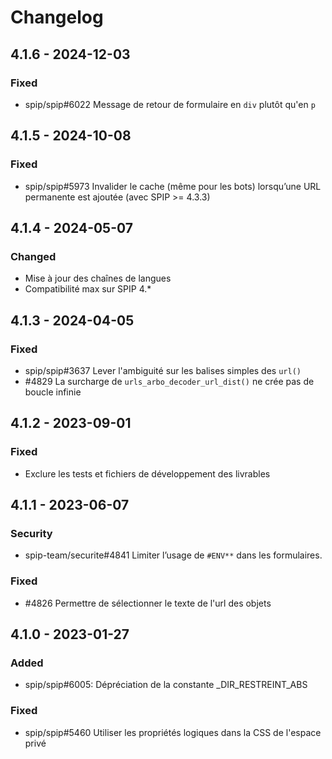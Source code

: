 # Changelog

## 4.1.6 - 2024-12-03

### Fixed

- spip/spip#6022 Message de retour de formulaire en `div` plutôt qu'en `p`

## 4.1.5 - 2024-10-08

### Fixed

- spip/spip#5973 Invalider le cache (même pour les bots) lorsqu’une URL permanente est ajoutée (avec SPIP >= 4.3.3)

## 4.1.4 - 2024-05-07

### Changed

- Mise à jour des chaînes de langues
- Compatibilité max sur SPIP 4.*

## 4.1.3 - 2024-04-05

### Fixed

- spip/spip#3637 Lever l'ambiguité sur les balises simples des `url()`
- #4829 La surcharge de `urls_arbo_decoder_url_dist()` ne crée pas de boucle infinie

## 4.1.2 - 2023-09-01

### Fixed

- Exclure les tests et fichiers de développement des livrables

## 4.1.1 - 2023-06-07

### Security

- spip-team/securite#4841 Limiter l’usage de `#ENV**` dans les formulaires.

### Fixed

- #4826 Permettre de sélectionner le texte de l'url des objets

## 4.1.0 - 2023-01-27

### Added

- spip/spip#6005: Dépréciation de la constante _DIR_RESTREINT_ABS

### Fixed

- spip/spip#5460 Utiliser les propriétés logiques dans la CSS de l'espace privé
